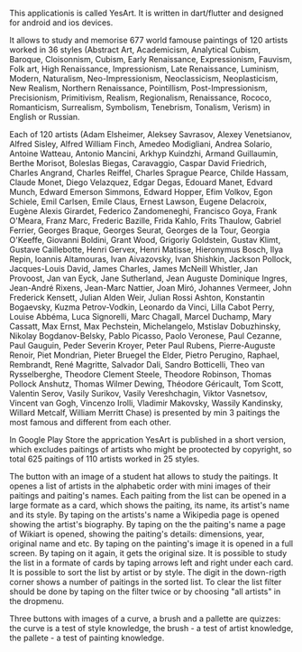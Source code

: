 This applicationis is called YesArt. It is written in dart/flutter and designed for android and ios devices. 

It allows to study and memorise 677 world famouse paintings of 120 artists worked in 36 styles (Abstract Art, Academicism, Analytical Cubism, Baroque, Cloisonnism, Cubism, Early Renaissance, Expressionism, Fauvism, Folk art, High Renaissance, Impressionism, Late Renaissance, Luminism, Modern, Naturalism, Neo-Impressionism, Neoclassicism, Neoplasticism, New Realism, Northern Renaissance, Pointillism, Post-Impressionism, Precisionism, Primitivism, Realism, Regionalism, Renaissance, Rococo, Romanticism, Surrealism, Symbolism, Tenebrism, Tonalism, Verism) in English or Russian. 

Each of 120 artists (Adam Elsheimer, Aleksey Savrasov, Alexey Venetsianov, Alfred Sisley, Alfred William Finch, Amedeo Modigliani, Andrea Solario, Antoine Watteau, Antonio Mancini, Arkhyp Kuindzhi, Armand Guillaumin, Berthe Morisot, Boleslas Biegas, Caravaggio, Caspar David Friedrich, Charles Angrand, Charles Reiffel, Charles Sprague Pearce, Childe Hassam, Claude Monet, Diego Velazquez, Edgar Degas, Edouard Manet, Edvard Munch, Edward Emerson Simmons, Edward Hopper, Efim Volkov, Egon Schiele, Emil Carlsen, Emile Claus, Ernest Lawson, Eugene Delacroix, Eugène Alexis Girardet, Federico Zandomeneghi, Francisco Goya, Frank O'Meara, Franz Marc, Frederic Bazille, Frida Kahlo, Frits Thaulow, Gabriel Ferrier, Georges Braque, Georges Seurat, Georges de la Tour, Georgia O'Keeffe, Giovanni Boldini, Grant Wood, Grigoriy Goldstein, Gustav Klimt, Gustave Caillebotte, Henri Gervex, Henri Matisse, Hieronymus Bosch, Ilya Repin, Ioannis Altamouras, Ivan Aivazovsky, Ivan Shishkin, Jackson Pollock, Jacques-Louis David, James Charles, James McNeill Whistler, Jan Provoost, Jan van Eyck, Jane Sutherland, Jean Auguste Dominique Ingres, Jean-André Rixens, Jean-Marc Nattier, Joan Miró, Johannes Vermeer, John Frederick Kensett, Julian Alden Weir, Julian Rossi Ashton, Konstantin Bogaevsky, Kuzma Petrov-Vodkin, Leonardo da Vinci, Lilla Cabot Perry, Louise Abbéma, Luca Signorelli, Marc Chagall, Marcel Duchamp, Mary Cassatt, Max Ernst, Max Pechstein, Michelangelo, Mstislav Dobuzhinsky, Nikolay Bogdanov-Belsky, Pablo Picasso, Paolo Veronese, Paul Cezanne, Paul Gauguin, Peder Severin Kroyer, Peter Paul Rubens, Pierre-Auguste Renoir, Piet Mondrian, Pieter Bruegel the Elder, Pietro Perugino, Raphael, Rembrandt, René Magritte, Salvador Dali, Sandro Botticelli, Theo van Rysselberghe, Theodore Clement Steele, Theodore Robinson, Thomas Pollock Anshutz, Thomas Wilmer Dewing, Théodore Géricault, Tom Scott, Valentin Serov, Vasily Surikov, Vasily Vereshchagin, Viktor Vasnetsov, Vincent van Gogh, Vincenzo Irolli, Vladimir Makovsky, Wassily Kandinsky, Willard Metcalf, William Merritt Chase) is presented by min 3 paitings the most famous and different from each other.

In Google Play Store the apprication YesArt is published in a short version, which excludes paitings of artists who might be prootected by copyright, so total 625 paitings of 110 artists worked in 25 styles.

The button with an image of a student hat allows to study the paitings. It openes a list of artists in the alphabetic order with mini images of their paitings and paiting's names. Each paiting from the list can be opened in a large formate as a card, which shows the paiting, its name, its artist's name and its style. By taping on the artists's name a Wikipedia page is opened showing the artist's biography. By taping on the the paiting's name a page of Wikiart is opened, showing the paiting's details: dimensions, year, original name and etc. By taping on the painting's image it is opened in a full screen. By taping on it again, it gets the original size. It is possible to study the list in a formate of cards by taping arrows left and right under each card.  It is possible to sort the list by artist or by style. The digit in the down-rigth corner shows a number of paitings in the sorted list. To clear the list filter should be done by taping on the filter twice or by choosing "all artists" in the dropmenu.

Three buttons with images of a curve, a brush and a pallette are quizzes: the curve is a test of style knowledge, the brush - a test of artist knowledge, the pallete - a test of painting knowledge.
